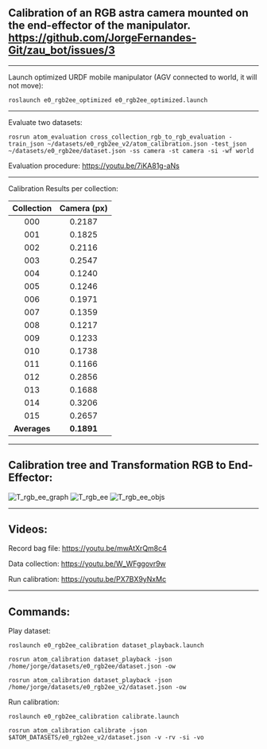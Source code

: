 ## Calibration of an RGB astra camera mounted on the end-effector of the manipulator. https://github.com/JorgeFernandes-Git/zau_bot/issues/3
_______________________________

Launch optimized URDF mobile manipulator (AGV connected to world, it will not move):

    roslaunch e0_rgb2ee_optimized e0_rgb2ee_optimized.launch 

_______________________________

Evaluate two datasets:

    rosrun atom_evaluation cross_collection_rgb_to_rgb_evaluation -train_json ~/datasets/e0_rgb2ee_v2/atom_calibration.json -test_json ~/datasets/e0_rgb2ee/dataset.json -ss camera -st camera -si -wf world

Evaluation procedure: https://youtu.be/7iKA81g-aNs

_______________________________

Calibration Results per collection:

| Collection | Camera (px) |
| :-------------: | :-------------: |
| 000           |   0.2187   | 
| 001           |   0.1825   | 
| 002           |   0.2116   | 
| 003           |   0.2547   |
| 004           |   0.1240   | 
| 005           |   0.1246   | 
| 006           |   0.1971   | 
| 007           |   0.1359   | 
| 008           |   0.1217   | 
| 009           |   0.1233   | 
| 010           |   0.1738   | 
| 011           |   0.1166   | 
| 012           |   0.2856   | 
| 013           |   0.1688   | 
| 014           |   0.3206   | 
| 015           |   0.2657   | 
| **Averages**  |  **0.1891**   |

_______________________________

## Calibration tree and Transformation RGB to End-Effector:

![T_rgb_ee_graph](https://user-images.githubusercontent.com/80167550/218584440-05ee7397-67bf-46c9-8830-006ab8abd658.png)
![T_rgb_ee](https://user-images.githubusercontent.com/80167550/218582316-1aafdbf4-8685-4c01-b51a-128b5d56c6fa.png)
![T_rgb_ee_objs](https://user-images.githubusercontent.com/80167550/218583118-9471e054-4b94-443e-b9b6-04141e8bef9c.png)

_______________________________

## Videos:

Record bag file: https://youtu.be/mwAtXrQm8c4

Data collection: https://youtu.be/W_WFggovr9w

Run calibration: https://youtu.be/PX7BX9yNxMc

_______________________________

## Commands:

Play dataset:

    roslaunch e0_rgb2ee_calibration dataset_playback.launch

    rosrun atom_calibration dataset_playback -json /home/jorge/datasets/e0_rgb2ee/dataset.json -ow

    rosrun atom_calibration dataset_playback -json /home/jorge/datasets/e0_rgb2ee_v2/dataset.json -ow

Run calibration:

    roslaunch e0_rgb2ee_calibration calibrate.launch

    rosrun atom_calibration calibrate -json $ATOM_DATASETS/e0_rgb2ee_v2/dataset.json -v -rv -si -vo





